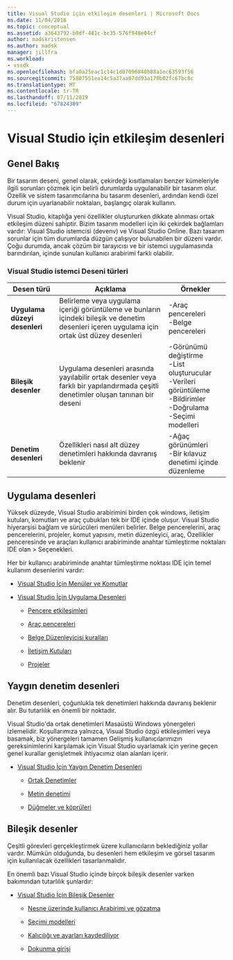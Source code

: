 ```yaml
---
title: Visual Studio için etkileşim desenleri | Microsoft Docs
ms.date: 11/04/2016
ms.topic: conceptual
ms.assetid: a3643792-b0df-481c-bc35-576f948e04cf
author: madskristensen
ms.author: madsk
manager: jillfra
ms.workload:
- vssdk
ms.openlocfilehash: bfa0a25eac1c14c1d07096840b88a1ec63593f56
ms.sourcegitcommit: 75807551ea14c5a37aa07dd93a170b02fc67bc8c
ms.translationtype: MT
ms.contentlocale: tr-TR
ms.lasthandoff: 07/11/2019
ms.locfileid: "67824309"
---
```

# <a name="interaction-patterns-for-visual-studio"></a>Visual Studio için etkileşim desenleri
## <a name="overview"></a>Genel Bakış
 Bir tasarım deseni, genel olarak, çekirdeği kısıtlamaları benzer kümeleriyle ilgili sorunları çözmek için belirli durumlarda uygulanabilir bir tasarım olur. Özellik ve sistem tasarımcılarına bu tasarım desenleri, ardından kendi özel durum için uyarlanabilir noktaları, başlangıç olarak kullanın.

 Visual Studio, kitaplığa yeni özellikler oluştururken dikkate alınması ortak etkileşim düzeni sahiptir. Bizim tasarım modelleri için iki çekirdek bağlamları vardır: Visual Studio istemcisi (devenv) ve Visual Studio Online. Bazı tasarım sorunlar için tüm durumlarda düzgün çalışıyor bulunabilen bir düzeni vardır. Çoğu durumda, ancak çözüm bir tarayıcısı ve bir istemci uygulamasında barındırılan, içinde sunulan kullanıcı arabirimi farklı olabilir.

### <a name="visual-studio-client-pattern-types"></a>Visual Studio istemci Deseni türleri

|Desen türü|Açıklama|Örnekler|
|------------------|-----------------|--------------|
|**Uygulama düzeyi desenleri**|Belirleme veya uygulama içeriği görüntüleme ve bunların içindeki bileşik ve denetim desenleri içeren uygulama için ortak üst düzey desenleri|-Araç pencereleri<br />-Belge pencereleri|
|**Bileşik desenler**|Uygulama desenleri arasında yayılabilir ortak desenler veya farklı bir yapılandırmada çeşitli denetimler oluşan tanınan bir deseni|-Görünümü değiştirme<br />-List oluşturucular<br />-Verileri görüntüleme<br />-Bildirimler<br />-Doğrulama<br />-Seçimi modelleri|
|**Denetim desenleri**|Özellikleri nasıl alt düzey denetimleri hakkında davranış beklenir|-Ağaç görünümleri<br />-Bir kılavuz denetimi içinde düzenleme|

## <a name="application-patterns"></a>Uygulama desenleri
 Yüksek düzeyde, Visual Studio arabirimini birden çok windows, iletişim kutuları, komutları ve araç çubukları tek bir IDE içinde oluşur. Visual Studio hiyerarşisi bağlam ve sürücüleri menüleri belirler. Belge pencerelerini, araç pencerelerini, projeler, komut yapısını, metin düzenleyici, araç, Özellikler penceresinde ve araçları kullanıcı arabiriminde anahtar tümleştirme noktaları IDE olan > Seçenekleri.

 Her bir kullanıcı arabiriminde anahtar tümleştirme noktası IDE için temel kullanım desenlerini vardır:

- [Visual Studio İçin Menüler ve Komutlar](../../extensibility/ux-guidelines/menus-and-commands-for-visual-studio.md)

- [Visual Studio İçin Uygulama Desenleri](../../extensibility/ux-guidelines/application-patterns-for-visual-studio.md)

  - [Pencere etkileşimleri](../../extensibility/ux-guidelines/application-patterns-for-visual-studio.md#BKMK_WindowInteractions)

  - [Araç pencereleri](../../extensibility/ux-guidelines/application-patterns-for-visual-studio.md#BKMK_ToolWindows)

  - [Belge Düzenleyicisi kuralları](../../extensibility/ux-guidelines/application-patterns-for-visual-studio.md#BKMK_DocumentEditorConventions)

  - [İletişim Kutuları](../../extensibility/ux-guidelines/application-patterns-for-visual-studio.md#BKMK_Dialogs)

  - [Projeler](../../extensibility/ux-guidelines/application-patterns-for-visual-studio.md#BKMK_Projects)

## <a name="common-control-patterns"></a>Yaygın denetim desenleri
 Denetim desenleri, çoğunlukla tek denetimleri hakkında davranış beklenir alır. Bu tutarlılık en önemli bir noktadır.

 Visual Studio'da ortak denetimleri Masaüstü Windows yönergeleri izlemelidir. Koşullarımıza yalnızca, Visual Studio özgü etkileşimleri veya basamak, biz yönergeleri tamamen Gelişmiş kullanıcılarımızın gereksinimlerini karşılamak için Visual Studio uyarlamak için yerine geçen genel kurallar genişletmek ihtiyacımız olan alanları içerir.

- [Visual Studio İçin Yaygın Denetim Desenleri](../../extensibility/ux-guidelines/common-control-patterns-for-visual-studio.md)

  - [Ortak Denetimler](../../extensibility/ux-guidelines/common-control-patterns-for-visual-studio.md#BKMK_CommonControls)

  - [Metin denetimi](../../extensibility/ux-guidelines/common-control-patterns-for-visual-studio.md#BKMK_TextControls)

  - [Düğmeler ve köprüleri](../../extensibility/ux-guidelines/common-control-patterns-for-visual-studio.md#BKMK_ButtonsAndHyperlinks)

## <a name="composite-patterns"></a>Bileşik desenler
 Çeşitli görevleri gerçekleştirmek üzere kullanıcıların beklediğiniz yollar vardır. Mümkün olduğunda, bu desenleri hem etkileşim ve görsel tasarım için kullanılacak özellikleri tasarlanmalıdır.

 En önemli bazı Visual Studio içinde birçok bileşik desenler varken bakımından tutarlılık şunlardır:

- [Visual Studio İçin Bileşik Desenler](../../extensibility/ux-guidelines/composite-patterns-for-visual-studio.md)

  - [Nesne üzerinde kullanıcı Arabirimi ve gözatma](../../extensibility/ux-guidelines/composite-patterns-for-visual-studio.md#BKMK_OnObjectUI)

  - [Seçimi modelleri](../../extensibility/ux-guidelines/composite-patterns-for-visual-studio.md#BKMK_SelectionModels)

  - [Kalıcılığı ve ayarları kaydediliyor](../../extensibility/ux-guidelines/composite-patterns-for-visual-studio.md#BKMK_PersistenceAndSavingSettings)

  - [Dokunma girişi](../../extensibility/ux-guidelines/composite-patterns-for-visual-studio.md#BKMK_TouchInput)
